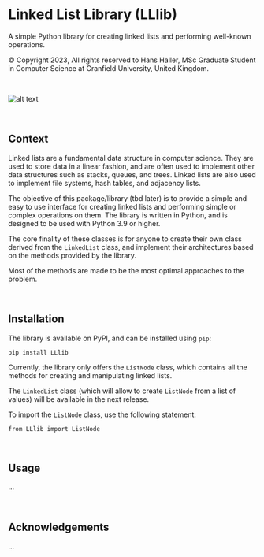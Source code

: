 # Linked List Library (LLlib)

A simple Python library for creating linked lists and performing well-known operations.

© Copyright 2023, All rights reserved to Hans Haller, MSc Graduate Student in Computer Science at Cranfield University, United Kingdom.

‎ 

![alt text](https://user-images.githubusercontent.com/74055973/284074707-3f1f2e2e-7f5b-45f5-9b1f-a6c71d173169.png)

‎ 

## Context

Linked lists are a fundamental data structure in computer science. They are used to store data in a linear fashion, and are often used to implement other data structures such as stacks, queues, and trees. Linked lists are also used to implement file systems, hash tables, and adjacency lists.

The objective of this package/library (tbd later) is to provide a simple and easy to use interface for creating linked lists and performing simple or complex operations on them. The library is written in Python, and is designed to be used with Python 3.9 or higher.

The core finality of these classes is for anyone to create their own class derived from the `LinkedList` class, and implement their architectures based on the methods provided by the library.

Most of the methods are made to be the most optimal approaches to the problem.

‎ 

## Installation

The library is available on PyPI, and can be installed using `pip`:

``` pip install LLlib ```

Currently, the library only offers the `ListNode` class, which contains all the methods for creating and manipulating linked lists. 

The `LinkedList` class (which will allow to create `ListNode` from a list of values) will be available in the next release.

To import the `ListNode` class, use the following statement:

``` from LLlib import ListNode ```

‎ 

## Usage

...

‎ 

## Acknowledgements

...